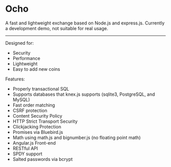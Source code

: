 Ocho
======

A fast and lightweight exchange based on Node.js and express.js. Currently a development demo, not suitable for real usage.

------

Designed for:

  * Security
  * Performance
  * Lightweight
  * Easy to add new coins 

Features:

  * Properly transactional SQL
  * Supports databases that knex.js supports (sqlite3, PostgreSQL, and MySQL)
  * Fast order matching 
  * CSRF protection
  * Content Security Policy
  * HTTP Strict Transport Security
  * Clickjacking Protection
  * Promises via Bluebird.js
  * Math using math.js and bignumber.js (no floating point math)
  * Angular.js Front-end
  * RESTful API
  * SPDY support 
  * Salted passwords via bcrypt
